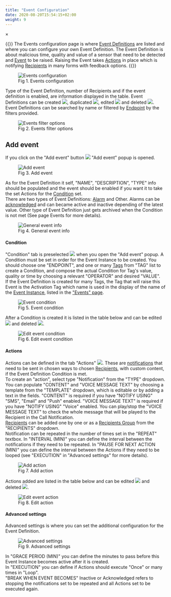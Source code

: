 ```yaml
---
title: "Event Configuration"
date: 2020-08-20T15:54:15+02:00
weight: 9
---
```


<!-- The Modal -->
<div id="myModal" class="modal">
  <span class="close">&times;</span>
  <img class="modal-content" id="img01">
  <div id="caption"></div>
</div>

{{<lead>}}
The Events configuration page is where [Event Definitions](/glossary#event-definition) are listed and where you can configure your own Event Definition. The Event Definition is about malicious time, quality and value of a sensor that need to be detected and [Event](/glossary#event) to be raised. Raising the Event takes [Actions](/glossary#action) in place which is notifying [Recipients](/glossary#recipient) in many forms with feedback options.
{{</lead>}}

<figure class="image_container">
    <img class="center_image myImg" onClick="reply_click(this)"  id="config-events" src="/config-events.png" alt="Events configuration">
    <figcaption>Fig 1. Events configuration</figcaption>
</figure>

Type of the Event Definition, number of Recipients and if the event definition is enabled, are information displayed in the table. Event Definitions can be created <img src="/add_event_button.png">, duplicated <img  src="/duplicate_event.png">, edited <img src="/edit_event.png"> and deleted <img  src="/delete_event.png">. Event Definitions can be searched by name or filtered by [Endpoint](/glossary#endpoint) by the filters provided.

<figure class="image_container">
    <img class="center_image myImg figure_resize2" onClick="reply_click(this)"  id="config_events_filters" src="/config_events_filters.png" alt="Events filter options">
    <figcaption>Fig 2. Events filter options</figcaption>
</figure>

## Add event
If you click on the "Add event" button <img src="/add_event_button.png"> "Add event" popup is opened.
<figure class="image_container">
    <img class="center_image myImg" onClick="reply_click(this)"  id="add_event" src="/add_event.png" alt="Add event">
    <figcaption>Fig 3. Add event</figcaption>
</figure>

As for the Event Definition it self, "NAME", "DESCRIPTION", "TYPE" info should be populated and the event should be enabled if you want it to take the set Actions for the [Condition](/glossary#condition) set.<br/>
There are two types of Event Definitions: [Alarm](/glossary#alarm) and Other. Alarms can be [acknowledged](/glossary#acknowledge-synonym-ack) and can became active and inactive depending of the latest value. Other type of Event Definition just gets archived when the Condition is not met (See page Events for more details). 
<figure class="image_container">
    <img class="center_image myImg" onClick="reply_click(this)"  id="event_general" src="/event_general.png" alt="General event info">
    <figcaption>Fig 4. General event info</figcaption>
</figure>

#### Condition
"Condition" tab is preselected <img src="/condition_tab.png"> when you open the "Add event" popup. A Condition must be set in order for the Event Instance to be created. You should choose one "ENDPOINT", and one or many [Tags](/glossary#tag) from "TAG" list to create a Condition, and compose the actual Condition for Tag's value, quality or time by choosing a relevant "OPERATOR" and desired "VALUE". <br/> If the Event Definition is created for many Tags, the Tag that will raise this Event is the Activation Tag which name is used in the display of the name of the [Event Instance](/glossary#event-instance), listed in the ["Events" page](/events).
<figure class="image_container">
    <img class="center_image myImg" onClick="reply_click(this)"  id="event_condition" src="/event_condition.png" alt="Event condition">
    <figcaption>Fig 5. Event condition</figcaption>
</figure>

After a Condition is created it is listed in the table below and can be edited <img src="/edit_event.png"> and deleted <img  src="/delete_event.png">.
<figure class="image_container">
    <img class="center_image myImg" onClick="reply_click(this)"  id="condition_edit_mode" src="/condition_edit_mode.png" alt="Edit event condition">
    <figcaption>Fig 6. Edit event condition</figcaption>
</figure>

#### Actions
Actions can be defined in the tab "Actions" <img  src="/actions_tab.png">.
These are [notifications](/glossary#notification) that need to be sent in chosen ways to chosen [Recipients](/glossary#recipient), with custom content, if the Event Definition Condition is met.
<br/>
To create an "action", select type "Notification" from the "TYPE" dropdown. 
You can populate "CONTENT" and "VOICE MESSAGE TEXT" by choosing a template from the "TEMPLATE" dropdown, which is editable or by adding a text in the fields. "CONTENT" is required if you have "NOTIFY USING" "SMS", "Email" and "Push" enabled. "VOICE MESSAGE TEXT" is required if you have "NOTIFY USING" "Voice" enabled. You can play/stop the "VOICE MESSAGE TEXT" to check the whole message that will be played to the Recipient in the Call Notification. <br/>
[Recipients](/glossary#recipient) can be added one by one or as a [Recipients Group](/glossary#recipient-group) from the "RECIPIENTS" dropdown.
<br/>
Notification can be repeated in the number of times set in the "REPEAT" textbox. In "INTERVAL (MIN)" you can define the interval between the notifications if they need to be repeated. In "PAUSE FOR NEXT ACTION (MIN)" you can define the interval between the Actions if they need to be looped (see "EXECUTION" in "Advanced settings" for more details).
<figure class="image_container">
    <img class="center_image myImg" onClick="reply_click(this)"  id="add_action" src="/add_action.png" alt="Add action">
    <figcaption>Fig 7. Add action</figcaption>
</figure>

Actions added are listed in the table below and can be edited <img src="/edit_event.png"> and deleted <img  src="/delete_event.png">.
<figure class="image_container">
    <img class="center_image myImg" onClick="reply_click(this)"  id="edit_event_action" src="/edit_event_action.png" alt="Edit event action">
    <figcaption>Fig 8. Edit action</figcaption>
</figure>

#### Advanced settings
Advanced settings is where you can set the additional configuration for the Event Definition.

<figure class="image_container">
    <img class="center_image myImg" onClick="reply_click(this)"  id="advanced_settings" src="/advanced_settings.png" alt="Advanced settings"> 
    <figcaption>Fig 9. Advanced settings</figcaption>
</figure>

 In "GRACE PERIOD (MIN)" you can define the minutes to pass before this Event Instance becomes active after it is created. <br/>
 In "EXECUTION" you can define if Actions should execute "Once" or many times in "Loop".<br/>
 "BREAK WHEN EVENT BECOMES" Inactive or Acknowledged refers to stopping the notifications set to be repeated and all Actions set to be executed again.

<script>
// Get the modal
var modal = document.getElementById("myModal");

var modalImg = document.getElementById("img01");
var captionText = document.getElementById("caption");
function reply_click(img)
{
    modal.style.display = "block";
    modalImg.src = img.src;
    captionText.innerHTML = img.alt;
}

modal.onclick = function() { 
  modal.style.display = "none";
}

document.addEventListener('keyup', function(e) {
    if (e.keyCode == 27) {
        modal.style.display = "none";
    }
});
</script>